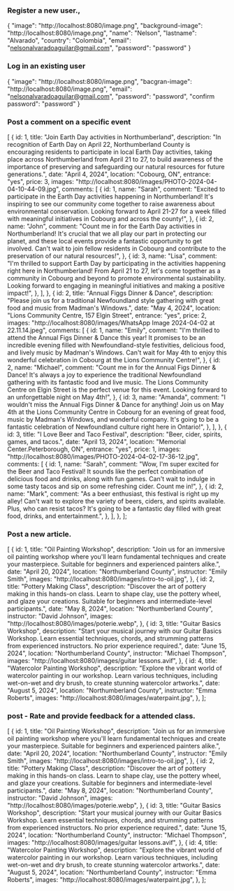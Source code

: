 ### Register a new user.,

{
"image": "http://localhost:8080/image.png",
"background-image": "http://localhost:8080/image.png",
"name": "Nelson",
"lastname": "Alvarado",
"country": "Colombia",
"email": "nelsonalvaradoaguilar@gmail.com",
"password": "password"
}

### Log in an existing user

{
"image": "http://localhost:8080/image.png",
"bacgran-image": "http://localhost:8080/image.png",
"email": "nelsonalvaradoaguilar@gmail.com",
"password": "password",
"confirm password": "password"
}

### Post a comment on a specific event

[
{
id: 1,
title: "Join Earth Day activities in Northumberland",
description:
"In recognition of Earth Day on April 22, Northumberland County is encouraging residents to participate in local Earth Day activities, taking place across Northumberland from April 21 to 27, to build awareness of the importance of preserving and safeguarding our natural resources for future generations.",
date: "April 4, 2024",
location: "Cobourg, ON",
entrance: "yes",
price: 3,
images: "http://localhost:8080/images/PHOTO-2024-04-04-10-44-09.jpg",
comments: [
{
id: 1,
name: "Sarah",
comment:
"Excited to participate in the Earth Day activities happening in Northumberland! It's inspiring to see our community come together to raise awareness about environmental conservation. Looking forward to April 21-27 for a week filled with meaningful initiatives in Cobourg and across the county!",
},
{
id: 2,
name: "John",
comment:
"Count me in for the Earth Day activities in Northumberland! It's crucial that we all play our part in protecting our planet, and these local events provide a fantastic opportunity to get involved. Can't wait to join fellow residents in Cobourg and contribute to the preservation of our natural resources!",
},
{
id: 3,
name: "Lisa",
comment:
"I'm thrilled to support Earth Day by participating in the activities happening right here in Northumberland! From April 21 to 27, let's come together as a community in Cobourg and beyond to promote environmental sustainability. Looking forward to engaging in meaningful initiatives and making a positive impact!",
},
],
},
{
id: 2,
title: "Annual Figgs Dinner & Dance",
description:
"Please join us for a traditional Newfoundland style gathering with great food and music from Madman's Windows.",
date: "May 4, 2024",
location: "Lions Community Centre, 157 Elgin Street",
entrance: "yes",
price: 2,
images:
"http://localhost:8080/images/WhatsApp Image 2024-04-02 at 22.11.14.jpeg",
comments: [
{
id: 1,
name: "Emily",
comment:
"I'm thrilled to attend the Annual Figs Dinner & Dance this year! It promises to be an incredible evening filled with Newfoundland-style festivities, delicious food, and lively music by Madman's Windows. Can't wait for May 4th to enjoy this wonderful celebration in Cobourg at the Lions Community Centre!",
},
{
id: 2,
name: "Michael",
comment:
"Count me in for the Annual Figs Dinner & Dance! It's always a joy to experience the traditional Newfoundland gathering with its fantastic food and live music. The Lions Community Centre on Elgin Street is the perfect venue for this event. Looking forward to an unforgettable night on May 4th!",
},
{
id: 3,
name: "Amanda",
comment:
"I wouldn't miss the Annual Figs Dinner & Dance for anything! Join us on May 4th at the Lions Community Centre in Cobourg for an evening of great food, music by Madman's Windows, and wonderful company. It's going to be a fantastic celebration of Newfoundland culture right here in Ontario!",
},
],
},
{
id: 3,
title: "I Love Beer and Taco Festival",
description: "Beer, cider, spirits, games, and tacos.",
date: "April 13, 2024",
location: "Memorial Center.Peterborough, ON",
entrance: "yes",
price: 1,
images: "http://localhost:8080/images/PHOTO-2024-04-02-17-36-12.jpg",
comments: [
{
id: 1,
name: "Sarah",
comment:
"Wow, I'm super excited for the Beer and Taco Festival! It sounds like the perfect combination of delicious food and drinks, along with fun games. Can't wait to indulge in some tasty tacos and sip on some refreshing cider. Count me in!",
},
{
id: 2,
name: "Mark",
comment:
"As a beer enthusiast, this festival is right up my alley! Can't wait to explore the variety of beers, ciders, and spirits available. Plus, who can resist tacos? It's going to be a fantastic day filled with great food, drinks, and entertainment.",
},
],
},
];

### Post a new article.

[
{
id: 1,
title: "Oil Painting Workshop",
description:
"Join us for an immersive oil painting workshop where you'll learn fundamental techniques and create your masterpiece. Suitable for beginners and experienced painters alike.",
date: "April 20, 2024",
location: "Northumberland County",
instructor: "Emily Smith",
images: "http://localhost:8080/images/intro-to-oil.jpg",
},
{
id: 2,
title: "Pottery Making Class",
description:
"Discover the art of pottery making in this hands-on class. Learn to shape clay, use the pottery wheel, and glaze your creations. Suitable for beginners and intermediate-level participants.",
date: "May 8, 2024",
location: "Northumberland County",
instructor: "David Johnson",
images: "http://localhost:8080/images/poterie.webp",
},
{
id: 3,
title: "Guitar Basics Workshop",
description:
"Start your musical journey with our Guitar Basics Workshop. Learn essential techniques, chords, and strumming patterns from experienced instructors. No prior experience required.",
date: "June 15, 2024",
location: "Northumberland County",
instructor: "Michael Thompson",
images: "http://localhost:8080/images/guitar lessons.avif",
},
{
id: 4,
title: "Watercolor Painting Workshop",
description:
"Explore the vibrant world of watercolor painting in our workshop. Learn various techniques, including wet-on-wet and dry brush, to create stunning watercolor artworks.",
date: "August 5, 2024",
location: "Northumberland County",
instructor: "Emma Roberts",
images: "http://localhost:8080/images/waterpaint.jpg",
},
];

### post - Rate and provide feedback for a attended class.

[
{
id: 1,
title: "Oil Painting Workshop",
description:
"Join us for an immersive oil painting workshop where you'll learn fundamental techniques and create your masterpiece. Suitable for beginners and experienced painters alike.",
date: "April 20, 2024",
location: "Northumberland County",
instructor: "Emily Smith",
images: "http://localhost:8080/images/intro-to-oil.jpg",
},
{
id: 2,
title: "Pottery Making Class",
description:
"Discover the art of pottery making in this hands-on class. Learn to shape clay, use the pottery wheel, and glaze your creations. Suitable for beginners and intermediate-level participants.",
date: "May 8, 2024",
location: "Northumberland County",
instructor: "David Johnson",
images: "http://localhost:8080/images/poterie.webp",
},
{
id: 3,
title: "Guitar Basics Workshop",
description:
"Start your musical journey with our Guitar Basics Workshop. Learn essential techniques, chords, and strumming patterns from experienced instructors. No prior experience required.",
date: "June 15, 2024",
location: "Northumberland County",
instructor: "Michael Thompson",
images: "http://localhost:8080/images/guitar lessons.avif",
},
{
id: 4,
title: "Watercolor Painting Workshop",
description:
"Explore the vibrant world of watercolor painting in our workshop. Learn various techniques, including wet-on-wet and dry brush, to create stunning watercolor artworks.",
date: "August 5, 2024",
location: "Northumberland County",
instructor: "Emma Roberts",
images: "http://localhost:8080/images/waterpaint.jpg",
},
];
